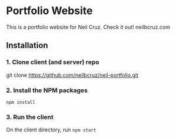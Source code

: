 # Portfolio Website

This is a portfolio website for Neil Cruz.
Check it out!
neilbcruz.com

## Installation

### 1. Clone client (and server) repo

git clone https://github.com/neilbcruz/neil-portfolio.git

### 2. Install the NPM packages

`npm install`

### 3. Run the client

On the client directory, run `npm start`
